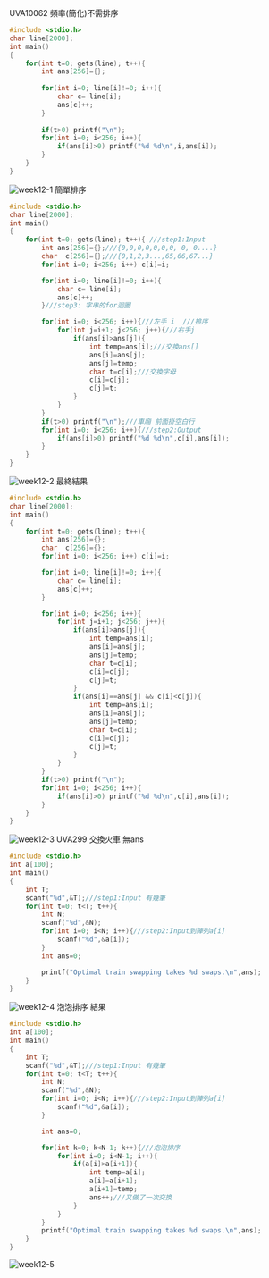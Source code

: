 UVA10062 頻率(簡化)不需排序
```C
#include <stdio.h>
char line[2000];
int main()
{
	for(int t=0; gets(line); t++){
		int ans[256]={};
		
		for(int i=0; line[i]!=0; i++){
			char c= line[i];
			ans[c]++;
		}
		
		if(t>0) printf("\n");
		for(int i=0; i<256; i++){
			if(ans[i]>0) printf("%d %d\n",i,ans[i]);
		}
	}
}
```
![week12-1](https://user-images.githubusercontent.com/79676872/118208633-b4212880-b499-11eb-8a94-7b9cdaaebc63.png)
簡單排序
```C
#include <stdio.h>
char line[2000];
int main()
{
	for(int t=0; gets(line); t++){ ///step1:Input
		int ans[256]={};///{0,0,0,0,0,0,0, 0, 0....}
		char  c[256]={};///{0,1,2,3...,65,66,67...}
		for(int i=0; i<256; i++) c[i]=i;

		for(int i=0; line[i]!=0; i++){
			char c= line[i];
			ans[c]++;
		}///step3: 字串的for迴圈

		for(int i=0; i<256; i++){///左手 i  ///排序
			for(int j=i+1; j<256; j++){///右手j
				if(ans[i]>ans[j]){
					int temp=ans[i];///交換ans[]
					ans[i]=ans[j];
					ans[j]=temp;
					char t=c[i];///交換字母
					c[i]=c[j];
					c[j]=t;
				}
			}
		}
		if(t>0) printf("\n");///車廂 前面掛空白行
		for(int i=0; i<256; i++){///step2:Output
			if(ans[i]>0) printf("%d %d\n",c[i],ans[i]);
		}
	}
}
```
![week12-2](https://user-images.githubusercontent.com/79676872/118211518-d4071b00-b49e-11eb-96b5-e46086e56f87.png)
最終結果
```C
#include <stdio.h>
char line[2000];
int main()
{
	for(int t=0; gets(line); t++){
		int ans[256]={};
		char  c[256]={};
		for(int i=0; i<256; i++) c[i]=i;

		for(int i=0; line[i]!=0; i++){
			char c= line[i];
			ans[c]++;
		}

		for(int i=0; i<256; i++){
			for(int j=i+1; j<256; j++){
				if(ans[i]>ans[j]){
					int temp=ans[i];
					ans[i]=ans[j];
					ans[j]=temp;
					char t=c[i];
					c[i]=c[j];
					c[j]=t;
				}
				if(ans[i]==ans[j] && c[i]<c[j]){
					int temp=ans[i];
					ans[i]=ans[j];
					ans[j]=temp;
					char t=c[i];
					c[i]=c[j];
					c[j]=t;
				}
			}
		}
		if(t>0) printf("\n");
		for(int i=0; i<256; i++){
			if(ans[i]>0) printf("%d %d\n",c[i],ans[i]);
		}
	}
}
```
![week12-3](https://user-images.githubusercontent.com/79676872/118211684-13356c00-b49f-11eb-8ac4-ef2efa1dea03.png)
UVA299 交換火車 無ans
```C
#include <stdio.h>
int a[100];
int main()
{
	int T;
	scanf("%d",&T);///step1:Input 有幾筆
	for(int t=0; t<T; t++){
		int N;
		scanf("%d",&N);
		for(int i=0; i<N; i++){///step2:Input到陣列a[i]
			scanf("%d",&a[i]);
		}
		int ans=0;

		printf("Optimal train swapping takes %d swaps.\n",ans);
	}
}
```
![week12-4](https://user-images.githubusercontent.com/79676872/118214761-f307ac00-b4a2-11eb-8322-af2cbad1af58.png)
泡泡排序 結果
```C
#include <stdio.h>
int a[100];
int main()
{
	int T;
	scanf("%d",&T);///step1:Input 有幾筆
	for(int t=0; t<T; t++){
		int N;
		scanf("%d",&N);
		for(int i=0; i<N; i++){///step2:Input到陣列a[i]
			scanf("%d",&a[i]);
		}

		int ans=0;

		for(int k=0; k<N-1; k++){///泡泡排序
			for(int i=0; i<N-1; i++){
				if(a[i]>a[i+1]){
					int temp=a[i];
					a[i]=a[i+1];
					a[i+1]=temp;
					ans++;///又做了一次交換
				}
			}
		}
		printf("Optimal train swapping takes %d swaps.\n",ans);
	}
}
```
![week12-5](https://user-images.githubusercontent.com/79676872/118215889-0ae02f80-b4a5-11eb-86ac-5ac8826b1a7c.png)
